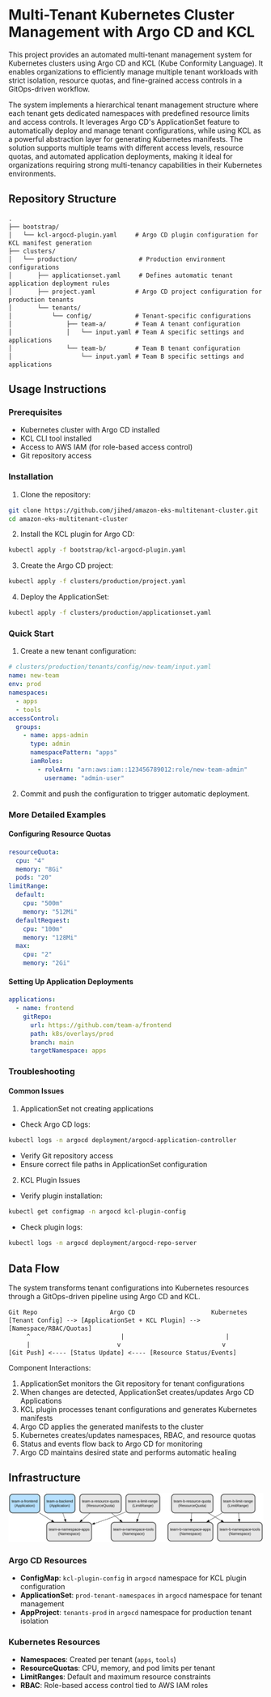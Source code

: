 # Multi-Tenant Kubernetes Cluster Management with Argo CD and KCL

This project provides an automated multi-tenant management system for Kubernetes clusters using Argo CD and KCL (Kube Conformity Language). It enables organizations to efficiently manage multiple tenant workloads with strict isolation, resource quotas, and fine-grained access controls in a GitOps-driven workflow.

The system implements a hierarchical tenant management structure where each tenant gets dedicated namespaces with predefined resource limits and access controls. It leverages Argo CD's ApplicationSet feature to automatically deploy and manage tenant configurations, while using KCL as a powerful abstraction layer for generating Kubernetes manifests. The solution supports multiple teams with different access levels, resource quotas, and automated application deployments, making it ideal for organizations requiring strong multi-tenancy capabilities in their Kubernetes environments.

## Repository Structure
```
.
├── bootstrap/
│   └── kcl-argocd-plugin.yaml     # Argo CD plugin configuration for KCL manifest generation
├── clusters/
│   └── production/                 # Production environment configurations
│       ├── applicationset.yaml     # Defines automatic tenant application deployment rules
│       ├── project.yaml           # Argo CD project configuration for production tenants
│       └── tenants/
│           └── config/            # Tenant-specific configurations
│               ├── team-a/        # Team A tenant configuration
│               │   └── input.yaml # Team A specific settings and applications
│               └── team-b/        # Team B tenant configuration
│                   └── input.yaml # Team B specific settings and applications
```

## Usage Instructions

### Prerequisites

- Kubernetes cluster with Argo CD installed
- KCL CLI tool installed
- Access to AWS IAM (for role-based access control)
- Git repository access

### Installation

1. Clone the repository:
```bash
git clone https://github.com/jihed/amazon-eks-multitenant-cluster.git
cd amazon-eks-multitenant-cluster
```

2. Install the KCL plugin for Argo CD:
```bash
kubectl apply -f bootstrap/kcl-argocd-plugin.yaml
```

3. Create the Argo CD project:
```bash
kubectl apply -f clusters/production/project.yaml
```

4. Deploy the ApplicationSet:
```bash
kubectl apply -f clusters/production/applicationset.yaml
```

### Quick Start

1. Create a new tenant configuration:
```yaml
# clusters/production/tenants/config/new-team/input.yaml
name: new-team
env: prod
namespaces:
  - apps
  - tools
accessControl:
  groups:
    - name: apps-admin
      type: admin
      namespacePattern: "apps"
      iamRoles:
        - roleArn: "arn:aws:iam::123456789012:role/new-team-admin"
          username: "admin-user"
```

2. Commit and push the configuration to trigger automatic deployment.

### More Detailed Examples

#### Configuring Resource Quotas
```yaml
resourceQuota:
  cpu: "4"
  memory: "8Gi"
  pods: "20"
limitRange:
  default:
    cpu: "500m"
    memory: "512Mi"
  defaultRequest:
    cpu: "100m"
    memory: "128Mi"
  max:
    cpu: "2"
    memory: "2Gi"
```

#### Setting Up Application Deployments
```yaml
applications:
  - name: frontend
    gitRepo:
      url: https://github.com/team-a/frontend
      path: k8s/overlays/prod
      branch: main
      targetNamespace: apps
```

### Troubleshooting

#### Common Issues

1. ApplicationSet not creating applications
- Check Argo CD logs:
```bash
kubectl logs -n argocd deployment/argocd-application-controller
```
- Verify Git repository access
- Ensure correct file paths in ApplicationSet configuration

2. KCL Plugin Issues
- Verify plugin installation:
```bash
kubectl get configmap -n argocd kcl-plugin-config
```
- Check plugin logs:
```bash
kubectl logs -n argocd deployment/argocd-repo-server
```

## Data Flow

The system transforms tenant configurations into Kubernetes resources through a GitOps-driven pipeline using Argo CD and KCL.

```ascii
Git Repo                    Argo CD                     Kubernetes
[Tenant Config] --> [ApplicationSet + KCL Plugin] --> [Namespace/RBAC/Quotas]
     ^                         |                            |
     |                        v                            v
[Git Push] <---- [Status Update] <---- [Resource Status/Events]
```

Component Interactions:
1. ApplicationSet monitors the Git repository for tenant configurations
2. When changes are detected, ApplicationSet creates/updates Argo CD Applications
3. KCL plugin processes tenant configurations and generates Kubernetes manifests
4. Argo CD applies the generated manifests to the cluster
5. Kubernetes creates/updates namespaces, RBAC, and resource quotas
6. Status and events flow back to Argo CD for monitoring
7. Argo CD maintains desired state and performs automatic healing

## Infrastructure

![Infrastructure diagram](./docs/infra.svg)

### Argo CD Resources
- **ConfigMap**: `kcl-plugin-config` in `argocd` namespace for KCL plugin configuration
- **ApplicationSet**: `prod-tenant-namespaces` in `argocd` namespace for tenant management
- **AppProject**: `tenants-prod` in `argocd` namespace for production tenant isolation

### Kubernetes Resources
- **Namespaces**: Created per tenant (`apps`, `tools`)
- **ResourceQuotas**: CPU, memory, and pod limits per tenant
- **LimitRanges**: Default and maximum resource constraints
- **RBAC**: Role-based access control tied to AWS IAM roles